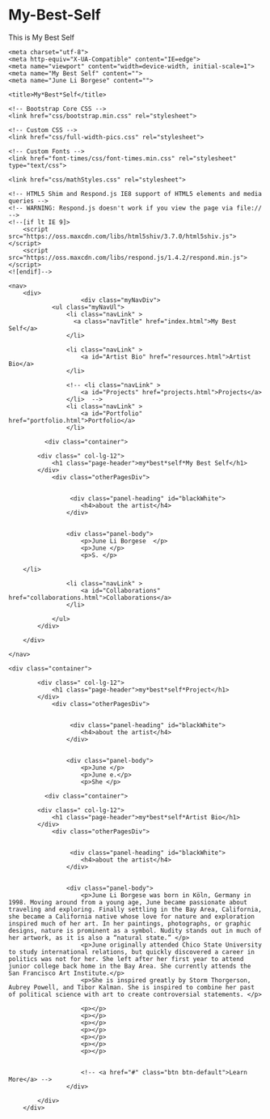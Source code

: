 # My-Best-Self
This is My Best Self
<!DOCTYPE html>
<html lang="en">

<head>

    <meta charset="utf-8">
    <meta http-equiv="X-UA-Compatible" content="IE=edge">
    <meta name="viewport" content="width=device-width, initial-scale=1">
    <meta name="My Best Self" content="">
    <meta name="June Li Borgese" content="">

    <title>My*Best*Self</title>

    <!-- Bootstrap Core CSS -->
    <link href="css/bootstrap.min.css" rel="stylesheet">

    <!-- Custom CSS -->
    <link href="css/full-width-pics.css" rel="stylesheet">

    <!-- Custom Fonts -->
    <link href="font-times/css/font-times.min.css" rel="stylesheet" type="text/css">

    <link href="css/mathStyles.css" rel="stylesheet">

    <!-- HTML5 Shim and Respond.js IE8 support of HTML5 elements and media queries -->
    <!-- WARNING: Respond.js doesn't work if you view the page via file:// -->
    <!--[if lt IE 9]>
        <script src="https://oss.maxcdn.com/libs/html5shiv/3.7.0/html5shiv.js"></script>
        <script src="https://oss.maxcdn.com/libs/respond.js/1.4.2/respond.min.js"></script>
    <![endif]-->

</head>

<body>


    <nav>
        <div>
                        <div class="myNavDiv">
                <ul class="myNavUl">    
                    <li class="navLink" >
                      <a class="navTitle" href="index.html">My Best Self</a>
                    </li> 

                    <li class="navLink" >
                        <a id="Artist Bio" href="resources.html">Artist Bio</a>
                    </li> 

                    <!-- <li class="navLink" >
                        <a id="Projects" href="projects.html">Projects</a>
                    </li>  -->
                    <li class="navLink" >
                        <a id="Portfolio" href="portfolio.html">Portfolio</a>
                    </li> 
			
			  <div class="container">

            <div class=" col-lg-12">
                <h1 class="page-header">my*best*self*My Best Self</h1>
            </div>
                <div class="otherPagesDiv">


                     <div class="panel-heading" id="blackWhite"> 
                        <h4>about the artist</h4>
                    </div>                    


                    <div class="panel-body">
                        <p>June Li Borgese  </p>  
                        <p>June </p>
                        <p>S. </p>
			
		</li>
		
		            <li class="navLink" >
                        <a id="Collaborations" href="collaborations.html">Collaborations</a>
                    </li> 

                </ul>
            </div>

        </div>
       
    </nav>
    
    <div class="container">

            <div class=" col-lg-12">
                <h1 class="page-header">my*best*self*Project</h1>
            </div>
                <div class="otherPagesDiv">


                     <div class="panel-heading" id="blackWhite"> 
                        <h4>about the artist</h4>
                    </div>                    


                    <div class="panel-body">
                        <p>June </p>  
                        <p>June e.</p>
                        <p>She </p>
			
			  <div class="container">

            <div class=" col-lg-12">
                <h1 class="page-header">my*best*self*Artist Bio</h1>
            </div>
                <div class="otherPagesDiv">


                     <div class="panel-heading" id="blackWhite"> 
                        <h4>about the artist</h4>
                    </div>                    


                    <div class="panel-body">
                        <p>June Li Borgese was born in Köln, Germany in 1998. Moving around from a young age, June became passionate about traveling and exploring. Finally settling in the Bay Area, California, she became a California native whose love for nature and exploration inspired much of her art. In her paintings, photographs, or graphic designs, nature is prominent as a symbol. Nudity stands out in much of her artwork, as it is also a “natural state.” </p>  
                        <p>June originally attended Chico State University to study international relations, but quickly discovered a career in politics was not for her. She left after her first year to attend junior college back home in the Bay Area. She currently attends the San Francisco Art Institute.</p>
                        <p>She is inspired greatly by Storm Thorgerson, Aubrey Powell, and Tibor Kalman. She is inspired to combine her past of political science with art to create controversial statements. </p>
		
                        <p></p>
                        <p></p>
                        <p></p>
                        <p></p>
                        <p></p>
                        <p></p>
                        <p></p>

                        
                        <!-- <a href="#" class="btn btn-default">Learn More</a> -->
                    </div>
   
            </div>
        </div> 


</body>
</html>

                        
